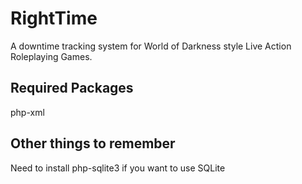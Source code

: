 # RightTime

A downtime tracking system for World of Darkness style Live Action Roleplaying Games.

## Required Packages
php-xml

## Other things to remember

Need to install php-sqlite3 if you want to use SQLite